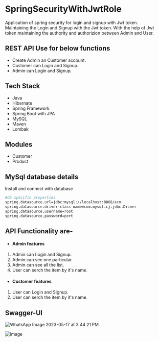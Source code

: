 # SpringSecurityWithJwtRole
Application of spring security for login and signup with Jwt token. Maintaining the Login and Signup with the Jwt token. With the help of Jwt token maintaining the authority and authorizion between Admin and User.

## REST API Use for below functions
- Create Admin an Customer account.
- Customer can Login and Signup.
- Admin can Login and Signup.

## Tech Stack
- Java
- Hibernate
- Spring Framework
- Spring Boot with JPA
- MySQL
- Maven
- Lombak

## Modules
- Customer
- Product

## MySql database details

Install and connect with database

```bash
#db specific properties
spring.datasource.url=jdbc:mysql://localhost:8888/ecm
spring.datasource.driver-class-name=com.mysql.cj.jdbc.Driver
spring.datasource.username=root
spring.datasource.password=port
```
## API Functionality are-
- #### Admin features
1.  Admin can Login and Signup.
2.  Admin can see one particular.
3.  Admin can see all the list.
4.  User can serch the item by it's name.

- #### Customer features
1. User can Login and Signup.
2. User can serch the item by it's name.


## Swagger-UI
![WhatsApp Image 2023-05-17 at 3 44 21 PM](https://github.com/Kapil7982/GreenStitch/assets/103938868/00255cb5-43a7-4ccf-b7ec-8778f769d289)

![image](https://github.com/Kapil7982/GreenStitch/assets/103938868/2cd24cf6-1bb3-42fe-996f-ab19d6e368ce)

